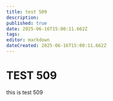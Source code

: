 ```yaml
---
title: test 509
description: 
published: true
date: 2025-06-16T15:00:11.662Z
tags: 
editor: markdown
dateCreated: 2025-06-16T15:00:11.662Z
---
```


# TEST 509
this is test 509
